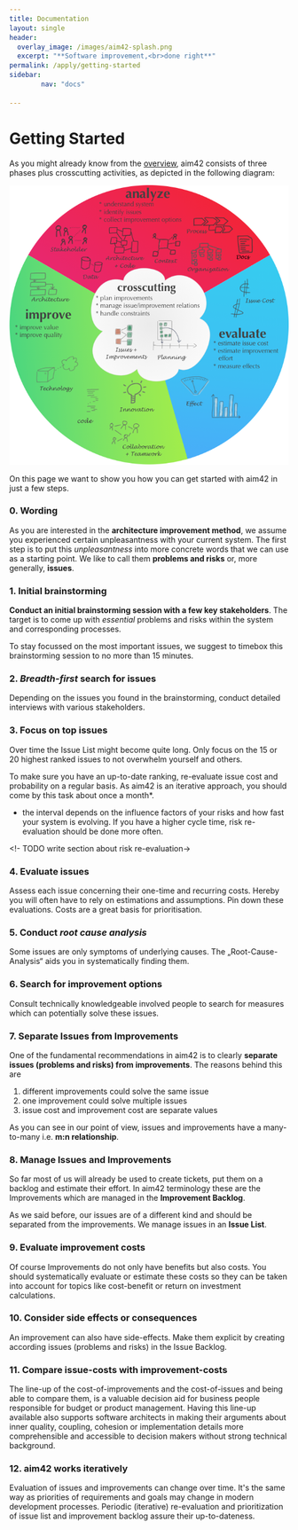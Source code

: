 ```yaml
---
title: Documentation
layout: single
header:
  overlay_image: /images/aim42-splash.png
  excerpt: "**Software improvement,<br>done right**"
permalink: /apply/getting-started
sidebar:
        nav: "docs"

---
```


# Getting Started

As you might already know from the [overview](/overview), aim42 consists of three phases plus crosscutting activities, as depicted in the following diagram:

![](/images/aim42-overview.png)

On this page we want to show you how you can get started with aim42 in just a few steps.

### 0. Wording

As you are interested in the **architecture improvement method**, we assume you experienced certain unpleasantness with your current system. The first step is to put this _unpleasantness_ into more concrete words that we can use as a starting point. We like to call them **problems and risks** or, more generally,  **issues**.

### 1. Initial brainstorming

**Conduct an initial brainstorming session with a few key stakeholders**. The target is to come up with _essential_ problems and risks within the system and  corresponding processes.

To stay focussed on the most important issues, we suggest to timebox this brainstorming session to no more than 15 minutes.

### 2. _Breadth-first_ search for issues

Depending on the issues you found in the brainstorming,
conduct detailed interviews with various stakeholders.

### 3. Focus on top issues

Over time the Issue List might become quite long. Only focus on the 15 or 20 highest ranked issues to not overwhelm yourself and others.

To make sure you have an up-to-date ranking, re-evaluate issue cost and probability on a regular basis. As aim42 is an iterative approach, you should come by this task about once a month*.

* the interval depends on the influence factors of your risks and how fast your system is evolving. If you have a higher cycle time, risk re-evaluation should be done more often.  

<!- TODO write section about risk re-evaluation->

### 4. Evaluate issues

Assess each issue concerning their one-time and recurring costs. Hereby you will often have to rely on estimations and assumptions. Pin down these evaluations. Costs are a great basis for prioritisation.

### 5. Conduct _root cause analysis_

Some issues are only symptoms of underlying causes. The „Root-Cause-Analysis“ aids you in systematically finding them.

### 6. Search for improvement options   

Consult technically knowledgeable involved people to search for measures which can potentially solve these issues.

### 7. Separate Issues from Improvements

One of the fundamental recommendations in aim42 is to clearly **separate issues (problems and risks) from improvements**. The reasons behind this are

1. different improvements could solve the same issue
2. one improvement could solve multiple issues
3. issue cost and improvement cost are separate values

As you can see in our point of view, issues and improvements have a many-to-many i.e. **m:n relationship**.

### 8. Manage Issues and Improvements

So far most of us will already be used to create tickets, put them on a backlog and estimate their effort. In aim42 terminology these are the Improvements which are managed in the **Improvement Backlog**.

As we said before, our issues are of a different kind and should be separated from the improvements. We manage issues in an **Issue List**.

### 9. Evaluate improvement costs

Of course Improvements do not only have benefits but also costs. You should systematically evaluate or estimate these costs so they can be taken into account for topics like cost-benefit or return on investment calculations.


### 10. Consider side effects or consequences

An improvement can also have side-effects. Make them explicit by creating according issues (problems and risks) in the Issue Backlog.

### 11. Compare issue-costs with improvement-costs

The line-up of the cost-of-improvements and the cost-of-issues and being able to compare them, is a valuable decision aid for business people responsible for budget or product management. Having this line-up available also supports software architects in making their arguments about inner quality, coupling, cohesion or implementation details more comprehensible and accessible to decision makers without strong technical background.


### 12. aim42 works iteratively

Evaluation of issues and improvements can change over time. It's the same way as priorities of requirements and goals may change in modern development processes. Periodic (iterative) re-evaluation and prioritization of issue list and improvement backlog assure their up-to-dateness.
